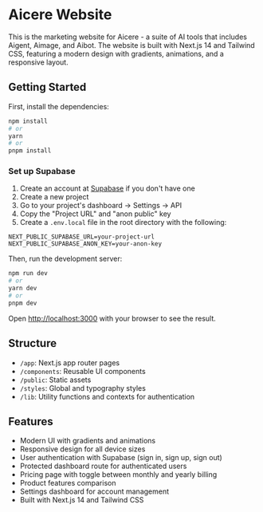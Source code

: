 # Aicere Website

This is the marketing website for Aicere - a suite of AI tools that includes Aigent, Aimage, and Aibot. The website is built with Next.js 14 and Tailwind CSS, featuring a modern design with gradients, animations, and a responsive layout.

## Getting Started

First, install the dependencies:

```bash
npm install
# or
yarn
# or
pnpm install
```

### Set up Supabase

1. Create an account at [Supabase](https://supabase.com/) if you don't have one
2. Create a new project
3. Go to your project's dashboard → Settings → API
4. Copy the "Project URL" and "anon public" key
5. Create a `.env.local` file in the root directory with the following:

```
NEXT_PUBLIC_SUPABASE_URL=your-project-url
NEXT_PUBLIC_SUPABASE_ANON_KEY=your-anon-key
```

Then, run the development server:

```bash
npm run dev
# or
yarn dev
# or
pnpm dev
```

Open [http://localhost:3000](http://localhost:3000) with your browser to see the result.

## Structure

- `/app`: Next.js app router pages
- `/components`: Reusable UI components
- `/public`: Static assets
- `/styles`: Global and typography styles
- `/lib`: Utility functions and contexts for authentication

## Features

- Modern UI with gradients and animations
- Responsive design for all device sizes
- User authentication with Supabase (sign in, sign up, sign out)
- Protected dashboard route for authenticated users
- Pricing page with toggle between monthly and yearly billing
- Product features comparison
- Settings dashboard for account management
- Built with Next.js 14 and Tailwind CSS

